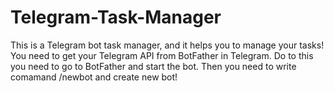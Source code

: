 # Telegram-Task-Manager
This is a Telegram bot task manager, and it helps you to manage your tasks!
You need to get your Telegram API from BotFather in Telegram.
Do to this you need to go to BotFather and start the bot.
Then you need to write comamand /newbot and create new bot!
